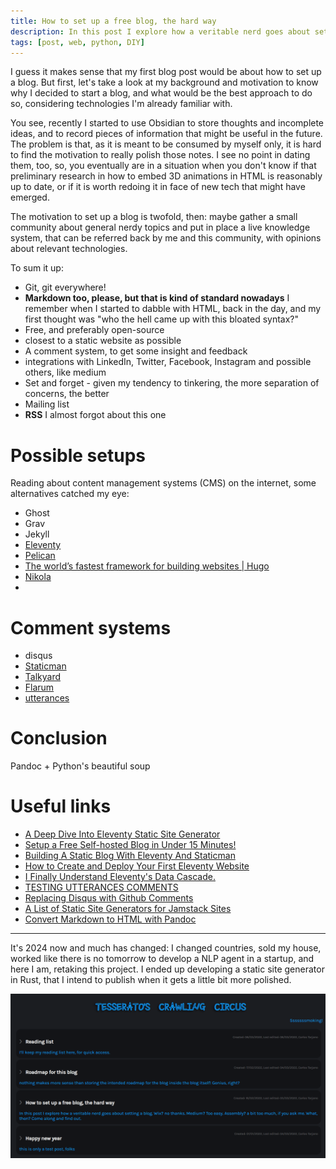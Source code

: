 ```yaml
---
title: How to set up a free blog, the hard way
description: In this post I explore how a veritable nerd goes about setting a blog. Wix? no thanks. Medium? Too easy. Assembly? a bit too much, if you ask me. What, then? Come along and find out.
tags: [post, web, python, DIY]
---
```


I guess it makes sense that my first blog post would be about how to set up a blog. But first, let's take a look at my background and motivation to know why I decided to start a blog, and what would be the best approach to do so, considering technologies I'm already familiar with.

You see, recently I started to use Obsidian to store thoughts and incomplete ideas, and to record pieces of information that might be useful in the future. The problem is that, as it is meant to be consumed by myself only, it is hard to find the motivation to really polish those notes. I see no point in dating them, too, so, you eventually are in a situation when you don't know if that preliminary research in how to embed 3D animations in HTML is reasonably up to date, or if it is worth redoing it in face of new tech that might have emerged.

The motivation to set up a blog is twofold, then: maybe gather a small community about general nerdy topics and put in place a live knowledge system, that can be referred back by me and this community, with opinions about relevant technologies.


To sum it up:

- Git, git everywhere!
- **Markdown too, please, but that is kind of standard nowadays** I remember when I started to dabble with HTML, back in the day, and my first thought was "who the hell came up with this bloated syntax?"
- Free, and preferably open-source
- closest to a static website as possible
- A comment system, to get some insight and feedback
- integrations with LinkedIn, Twitter, Facebook, Instagram and possible others, like medium
- Set and forget - given my tendency to tinkering, the more separation of concerns, the better
- Mailing list
- **RSS** I almost forgot about this one

# Possible setups
Reading about content management systems (CMS) on the internet, some alternatives catched my eye:

- Ghost
- Grav
- Jekyll
- [Eleventy](https://www.11ty.dev/)
- [Pelican](https://docs.getpelican.com/en/latest/index.html#)
- [The world’s fastest framework for building websites | Hugo](https://gohugo.io/)
- [Nikola](https://getnikola.com/)
- 

# Comment systems

- disqus
- [Staticman](https://staticman.net/)
- [Talkyard](https://www.talkyard.io/)
- [Flarum](https://flarum.org/)
- [utterances](https://utteranc.es/)

# Conclusion

Pandoc + Python's beautiful soup


# Useful links

- [A Deep Dive Into Eleventy Static Site Generator](https://www.smashingmagazine.com/2021/03/eleventy-static-site-generator/)
- [Setup a Free Self-hosted Blog in Under 15 Minutes!](http://www.theappliedarchitect.com/setup-a-free-self-hosted-blog-in-under-15-minutes/)
- [Building A Static Blog With Eleventy And Staticman](https://kabardinovd.com/posts/eleventy-staticman/)
- [How to Create and Deploy Your First Eleventy Website](https://www.digitalocean.com/community/tutorials/-how-to-create-and-deploy-your-first-eleventy-website)
- [I Finally Understand Eleventy's Data Cascade.](https://benmyers.dev/blog/eleventy-data-cascade/)
- [TESTING UTTERANCES COMMENTS](https://blog.bartekr.net/2021/01/17/testing-utterances-comments/)
- [Replacing Disqus with Github Comments](https://donw.io/post/github-comments/)
- [A List of Static Site Generators for Jamstack Sites](https://jamstack.org/generators/)
- [Convert Markdown to HTML with Pandoc](https://www.arthurkoziel.com/convert-md-to-html-pandoc/)

-------------
It's 2024 now and much has changed: I changed countries, sold my house, worked like there is no tomorrow to develop a NLP agent in a startup, and here I am, retaking this project. I ended up developing a static site generator in Rust, that I intend to publish when it gets a little bit more polished.

![Old BLog](oldBlog.png "TEST")